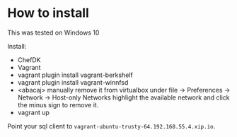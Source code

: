 # How to install

This was tested on Windows 10

Install:

* ChefDK
* Vagrant
* vagrant plugin install vagrant-berkshelf
* vagrant plugin install vagrant-winnfsd
* \<abacaj> manually remove it from virtualbox under file -> Preferences -> Network -> Host-only Networks highlight the available network and click the minus sign to remove it.
* vagrant up

Point your sql client to `vagrant-ubuntu-trusty-64.192.168.55.4.xip.io`.
